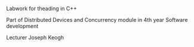 Labwork for theading in C++

Part of Distributed Devices and Concurrency module in 4th year Software development

Lecturer Joseph Keogh
